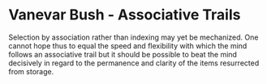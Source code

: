 # Vanevar Bush - Associative Trails

Selection by association rather than indexing may yet be mechanized. One cannot hope thus to equal the speed and flexibility with which the mind follows an associative trail but it should be possible to beat the mind decisively in regard to the permanence and clarity of the items resurrected from storage.

